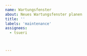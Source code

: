 ```yaml
---
name: Wartungsfenster
about: Neues Wartungsfenster planen
title: ''
labels: 'maintenance'
assignees:
  - tsueri



---
```

<!--
start: 2021-12-14T08:00:00+01:00
end: 2021-12-14T22:00:00+01:00
expectedDown: mitgliederdatenbank, sektionsportal
-->
